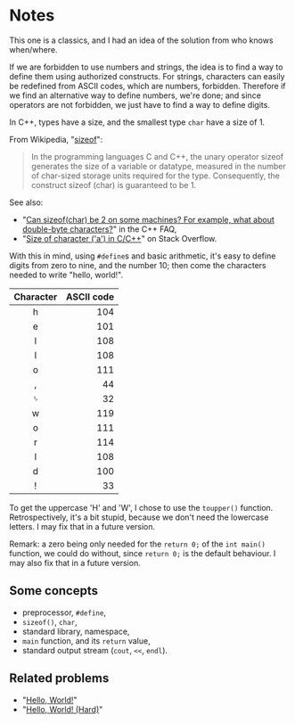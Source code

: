 # Notes

This one is a classics, and I had an idea of the solution from who knows when/where.

If we are forbidden to use numbers and strings, the idea is to find a way to define them using authorized constructs.
For strings, characters can easily be redefined from ASCII codes, which are numbers, forbidden.
Therefore if we find an alternative way to define numbers, we're done; and since operators are not forbidden, we just have to find a way to define digits.

In C++, types have a size, and the smallest type `char` have a size of 1.

From Wikipedia, "[sizeof](https://en.wikipedia.org/wiki/Sizeof)":

> In the programming languages C and C++, the unary operator sizeof generates the size of a variable or datatype, measured in the number of char-sized storage units required for the type. Consequently, the construct sizeof (char) is guaranteed to be 1.

See also:

* "[Can sizeof(char) be 2 on some machines? For example, what about double-byte characters?](http://www.cs.technion.ac.il/users/yechiel/c++-faq/sizeof-char.html)" in the C++ FAQ,
* "[Size of character ('a') in C/C++](https://stackoverflow.com/questions/2172943/size-of-character-a-in-c-c)" on Stack Overflow.

With this in mind, using `#define`s and basic arithmetic, it's easy to define digits from zero to nine, and the number 10; then come the characters needed to write "hello, world!".

| Character | ASCII code |
|   :---:   |        ---:|
|     h     |        104 |
|     e     |        101 |
|     l     |        108 |
|     l     |        108 |
|     o     |        111 |
|     ,     |         44 |
|     ␠     |         32 |
|     w     |        119 |
|     o     |        111 |
|     r     |        114 |
|     l     |        108 |
|     d     |        100 |
|     !     |         33 |

To get the uppercase 'H' and 'W', I chose to use the `toupper()` function.
Retrospectively, it's a bit stupid, because we don't need the lowercase letters.
I may fix that in a future version.

Remark: a zero being only needed for the `return 0;` of the `int main()` function, we could do without, since `return 0;` is the default behaviour. I may also fix that in a future version.

## Some concepts

* preprocessor, `#define`,
* `sizeof()`, `char`,
* standard library, namespace,
* `main` function, and its `return` value,
* standard output stream (`cout`, `<<`, `endl`).

## Related problems

* "[Hello, World!](https://dmoj.ca/problem/helloworld)"
* "[Hello, World! (Hard)](https://dmoj.ca/problem/helloworldhard)"
